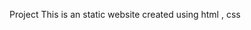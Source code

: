 Project
This is an static website created using html , css

<html>
<head></head>
  <body></body>
</html>
